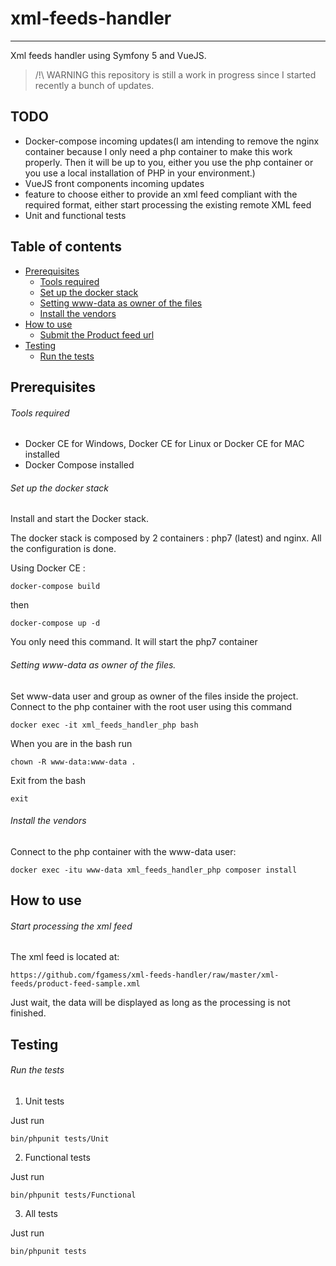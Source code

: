 # xml-feeds-handler
------------------------
Xml feeds handler using Symfony 5 and VueJS. 

> /!\ WARNING this repository is still a work in progress since I started recently a bunch of updates. 


## TODO
- Docker-compose incoming updates(I am intending to remove the nginx container because I only need a php container to make this work properly. Then it will be up to you, either you use the php container
or you use a local installation of PHP in your environment.)
- VueJS front components incoming updates
- feature to choose either to provide an xml feed compliant with the required format, either start processing the existing remote XML feed
- Unit and functional tests

## Table of contents
- [Prerequisites](https://github.com/fgamess/xml-feeds-handler#prerequisites)
  - [Tools required](https://github.com/fgamess/xml-feeds-handler#tools-required)
  - [Set up the docker stack](https://github.com/fgamess/xml-feeds-handler#set-up-the-docker-stack)
  - [Setting www-data as owner of the files](https://github.com/fgamess/xml-feeds-handler#setting-www-data-as-owner-of-the-files)
  - [Install the vendors](https://github.com/fgamess/xml-feeds-handler#install-the-vendors)
- [How to use](https://github.com/fgamess/xml-feeds-handler#how-to-use)
  - [Submit the Product feed url](https://github.com/fgamess/xml-feeds-handler#submit-the-product-feed-url)
- [Testing](https://github.com/fgamess/xml-feeds-handler#testing)
  - [Run the tests](https://github.com/fgamess/xml-feeds-handler#run-the-tests)


Prerequisites
-------------

###### Tools required

- Docker CE for Windows, Docker CE for Linux or Docker CE for MAC installed
- Docker Compose installed

###### Set up the docker stack

Install and start the Docker stack.

The docker stack is composed by 2 containers : php7 (latest) and nginx. All the configuration is done.

Using Docker CE :

    docker-compose build
then

    docker-compose up -d

You only need this command. It will start the php7 container

###### Setting www-data as owner of the files.

Set www-data user and group as owner of the files inside the project. Connect to the php container with the root user using this command

    docker exec -it xml_feeds_handler_php bash
When you are in the bash run

    chown -R www-data:www-data .
Exit from the bash

    exit

###### Install the vendors

Connect to the php container with the www-data user:

    docker exec -itu www-data xml_feeds_handler_php composer install


How to use
----------

###### Start processing the xml feed

The xml feed is located at:

    https://github.com/fgamess/xml-feeds-handler/raw/master/xml-feeds/product-feed-sample.xml

    
Just wait, the data will be displayed as long as the processing is not finished.

Testing
-------

###### Run the tests

1. Unit tests

Just run


    bin/phpunit tests/Unit

2. Functional tests

Just run


    bin/phpunit tests/Functional

3. All tests

Just run


    bin/phpunit tests

